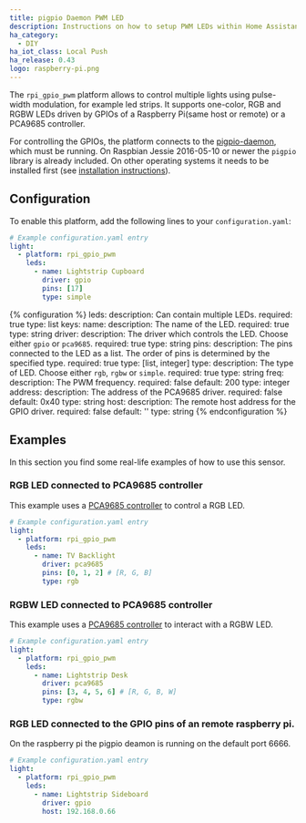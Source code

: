 ```yaml
---
title: pigpio Daemon PWM LED
description: Instructions on how to setup PWM LEDs within Home Assistant.
ha_category:
  - DIY
ha_iot_class: Local Push
ha_release: 0.43
logo: raspberry-pi.png
---
```


The `rpi_gpio_pwm` platform allows to control multiple lights using pulse-width modulation, for example led strips. It supports one-color, RGB and RGBW LEDs driven by GPIOs of a Raspberry Pi(same host or remote) or a PCA9685 controller.

For controlling the GPIOs, the platform connects to the [pigpio-daemon](http://abyz.me.uk/rpi/pigpio/pigpiod.html), which must be running. On Raspbian Jessie 2016-05-10 or newer the `pigpio` library is already included. On other operating systems it needs to be installed first (see [installation instructions](https://github.com/soldag/python-pwmled#installation)).

## Configuration

To enable this platform, add the following lines to your `configuration.yaml`:

```yaml
# Example configuration.yaml entry
light:
  - platform: rpi_gpio_pwm
    leds:
      - name: Lightstrip Cupboard
        driver: gpio
        pins: [17]
        type: simple
```

{% configuration %}
leds:
  description: Can contain multiple LEDs.
  required: true
  type: list
  keys:
    name:
      description: The name of the LED.
      required: true
      type: string
    driver:
      description: The driver which controls the LED. Choose either `gpio` or `pca9685`.
      required: true
      type: string
    pins:
      description: The pins connected to the LED as a list. The order of pins is determined by the specified type.
      required: true
      type: [list, integer]
    type:
      description: The type of LED. Choose either `rgb`, `rgbw` or `simple`.
      required: true
      type: string
    freq:
      description: The PWM frequency.
      required: false
      default: 200
      type: integer
    address:
      description: The address of the PCA9685 driver.
      required: false
      default: 0x40
      type: string
    host:
      description: The remote host address for the GPIO driver.
      required: false
      default: ''
      type: string
{% endconfiguration %}

## Examples

In this section you find some real-life examples of how to use this sensor.

### RGB LED connected to PCA9685 controller

This example uses a [PCA9685 controller](https://www.nxp.com/products/interfaces/ic-bus-portfolio/ic-led-display-control/16-channel-12-bit-pwm-fm-plus-ic-bus-led-controller:PCA9685) to control a RGB LED.

```yaml
# Example configuration.yaml entry
light:
  - platform: rpi_gpio_pwm
    leds:
      - name: TV Backlight
        driver: pca9685
        pins: [0, 1, 2] # [R, G, B]
        type: rgb
```

### RGBW LED connected to PCA9685 controller

This example uses a [PCA9685 controller](https://www.nxp.com/products/interfaces/ic-bus-portfolio/ic-led-display-control/16-channel-12-bit-pwm-fm-plus-ic-bus-led-controller:PCA9685) to interact with a RGBW LED.

```yaml
# Example configuration.yaml entry
light:
  - platform: rpi_gpio_pwm
    leds:
      - name: Lightstrip Desk
        driver: pca9685
        pins: [3, 4, 5, 6] # [R, G, B, W]
        type: rgbw
```

### RGB LED connected to the GPIO pins of an remote raspberry pi.

On the raspberry pi the pigpio deamon is running on the default port 6666.

```yaml
# Example configuration.yaml entry
light:
  - platform: rpi_gpio_pwm
    leds:
      - name: Lightstrip Sideboard
        driver: gpio
        host: 192.168.0.66
```